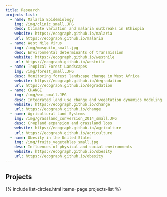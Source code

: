 ```yaml
---
title: Research
projects-list:
  - name: Malaria Epidemiology
    img: /img/clinic_small.JPG
    desc: Climate variation and malaria outbreaks in Ethiopia
    website: https://ecograph.github.io/malaria
    url: https://ecograph.github.io/malaria
  - name: West Nile Virus
    img: /img/mosquito_small.jpg
    desc: Environmental determinants of transmission
    website: https://ecograph.github.io/westnile
    url: https://ecograph.github.io/westnile
  - name: Tropical Forest Landscapes
    img: /img/forest_small.JPG
    desc: Monitoring forest landscape change in West Africa
    website: https://ecograph.github.io/degradation
    url: https://ecograph.github.io/degradation
  - name: CHANGE
    img: /img/wui_small.JPG
    desc: Integrated land use change and vegetation dynamics modeling
    website: https://ecograph.github.io/change
    url: https://ecograph.github.io/change
  - name: Agricultural Land Systems
    img: /img/grassland_conversion_2014_small.JPG
    desc: Cropland expansion and grassland loss
    website: https://ecograph.github.io/agriculture
    url: https://ecograph.github.io/agriculture
  - name: Obesity in the United States
    img: /img/fruits_vegetables_small.jpg
    desc: Influences of physical and social environments
    website: https://ecograph.github.io/obesity
    url: https://ecograph.github.io/obesity
---
```


## Projects

{% include list-circles.html items=page.projects-list %}
